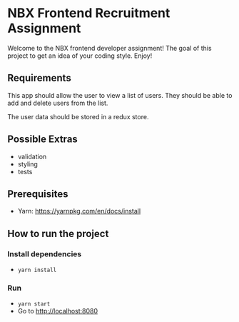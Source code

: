 # NBX Frontend Recruitment Assignment

Welcome to the NBX frontend developer assignment! The goal of this project to get an idea of your coding style. Enjoy!

## Requirements

This app should allow the user to view a list of users. They should be able to add and delete users from the list.

The user data should be stored in a redux store.

## Possible Extras

- validation
- styling
- tests

## Prerequisites

- Yarn: <https://yarnpkg.com/en/docs/install>

## How to run the project

### Install dependencies

- `yarn install`

### Run

- `yarn start`
- Go to <http://localhost:8080>